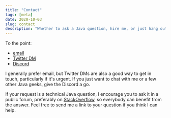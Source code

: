 ```yaml
---
title: "Contact"
tags: [meta]
date: 2020-10-03
slug: contact
description: "Whether to ask a Java question, hire me, or just hang out and chat - here's how to get in touch"
---
```


To the point:

* [email](mailto:nicolai@nipafx.dev)
* [Twitter DM](https://twitter/nipafx)
* [Discord](https://discord.com/invite/7m9w8Td)

I generally prefer email, but Twitter DMs are also a good way to get in touch, particularly if it's urgent.
If you just want to chat with me or a few other Java geeks, give the Discord a go.

If your request is a technical Java question, I encourage you to ask it in a public forum, preferably on [StackOverflow](stackoverflow.com/), so everybody can benefit from the answer.
Feel free to send me a link to your question if you think I can help.
